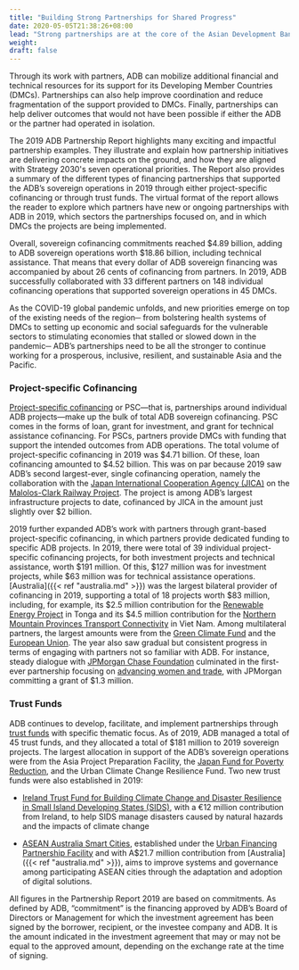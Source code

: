 ```yaml
---
title: "Building Strong Partnerships for Shared Progress"
date: 2020-05-05T21:38:26+08:00
lead: "Strong partnerships are at the core of the Asian Development Bank's (ADB) [Strategy 2030](https://www.adb.org/documents/strategy-2030-prosperous-inclusive-resilient-sustainable-asia-pacific) to achieve a prosperous, inclusive, resilient, and sustainable Asia and the Pacific."
weight: 
draft: false
---
```


Through its work with partners, ADB can mobilize additional financial and technical resources for its support for its Developing Member Countries (DMCs). Partnerships can also help improve coordination and reduce fragmentation of the support provided to DMCs. Finally, partnerships can help deliver outcomes that would not have been possible if either the ADB or the partner had operated in isolation. 

The 2019 ADB Partnership Report highlights many exciting and impactful partnership examples. They illustrate and explain how partnership initiatives are delivering concrete impacts on the ground, and how they are aligned with Strategy 2030's seven operational priorities. The Report also provides a summary of the different types of financing partnerships that supported the ADB’s sovereign operations in 2019 through either project-specific cofinancing or through trust funds. The virtual format of the report allows the reader to explore which partners have new or ongoing partnerships with ADB in 2019, which sectors the partnerships focused on, and in which DMCs the projects are being implemented. 

Overall, sovereign cofinancing commitments reached $4.89 billion, adding to ADB sovereign operations worth $18.86 billion, including technical assistance.  That means that every dollar of ADB sovereign financing was accompanied by about 26 cents of cofinancing from partners. In 2019, ADB successfully collaborated with 33 different partners on 148 individual cofinancing operations that supported sovereign operations in 45 DMCs.

As the COVID-19 global pandemic unfolds, and new priorities emerge on top of the existing needs of the region─ from bolstering  health systems of DMCs to setting up economic and social safeguards for the vulnerable sectors to stimulating economies that stalled or slowed down in the pandemic─ ADB’s partnerships need to be all the stronger to continue working for a prosperous, inclusive, resilient, and sustainable Asia and the Pacific.

### Project-specific Cofinancing

[Project-specific cofinancing](./modalities/project-specific-cofinancing/) or PSC—that is, partnerships around individual ADB projects—make up the bulk of total ADB sovereign cofinancing. PSC comes in the forms of loan, grant for investment, and grant for technical assistance cofinancing. For PSCs,  partners provide DMCs with funding that support the intended outcomes from ADB operations. The total volume of project-specific cofinancing in 2019 was $4.71 billion. Of these, loan cofinancing amounted to $4.52 billion. This was on par because 2019 saw ADB’s second largest-ever, single cofinancing operation, namely the collaboration with the [Japan International Cooperation Agency (JICA)](./modalities/partnership-framework-arrangements/#jica) on the [Malolos-Clark Railway Project](https://www.adb.org/projects/52083-001/main#project-pds). The project is among ADB’s largest infrastructure projects to date, cofinanced by JICA in the amount just slightly over $2 billion.  

2019 further expanded ADB’s work with partners through grant-based project-specific cofinancing, in which partners provide dedicated funding to specific ADB projects. In 2019, there were total of 39 individual project-specific cofinancing projects, for both investment projects and technical assistance, worth $191 million. Of this, $127 million was for investment projects, while $63 million was for technical assistance operations. [Australia]({{< ref "australia.md" >}}) was the largest bilateral provider of cofinancing in 2019, supporting a total of 18 projects worth $83 million, including, for example, its $2.5 million contribution for the [Renewable Energy Project](https://www.adb.org/projects/49450-012/main#project-pds) in Tonga and its $4.5 million contribution for the [Northern Mountain Provinces Transport Connectivity](https://www.adb.org/projects/50098-002/main#project-pds) in Viet Nam. Among multilateral partners, the largest amounts were from the [Green Climate Fund](./modalities/global-funds/#gcf) and the [European Union](./partners/multilateral/european-union/). The year also saw gradual but consistent progress in terms of engaging with partners not so familiar with ADB. For instance, steady dialogue with [JPMorgan Chase Foundation](./partners/others/jp-morgan-chase-foundation/) culminated in the first-ever partnership focusing on [advancing women and trade](https://www.adb.org/projects/52214-001/main#project-pds), with JPMorgan committing a grant of $1.3 million.  

### Trust Funds

ADB continues to develop, facilitate, and implement partnerships through [trust funds](./modalities/trust-funds/) with specific thematic focus. As of 2019, ADB managed a total of 45 trust funds, and they allocated a total of $181 million to 2019 sovereign projects. The largest allocation in support of the ADB’s sovereign operations were from the Asia Project Preparation Facility, the [Japan Fund for Poverty Reduction](./modalities/trust-funds/single-partner-trust-funds/#jfpr), and the Urban Climate Change Resilience Fund. Two new trust funds were also established in 2019:

* [Ireland Trust Fund for Building Climate Change and Disaster Resilience in Small Island Developing States (SIDS)](https://www.adb.org/site/funds/funds/ireland-trust-fund-climate-change-disaster-resilience-sids), with a €12 million contribution from Ireland, to help SIDS manage disasters caused by natural hazards and the impacts of climate change

* [ASEAN Australia Smart Cities](https://www.adb.org/site/funds/funds/asean-australia-smart-cities-fund), established under the [Urban Financing Partnership Facility](./modalities/financing-partnership-facilities/urban-financing-partnership-facility/) and with A$21.7 million contribution from [Australia]({{< ref "australia.md" >}}), aims to improve systems and governance among participating ASEAN cities through the adaptation and adoption of digital solutions.

<p class="dr-note">
All figures in the Partnership Report 2019 are based on commitments. As defined by ADB, “commitment” is the financing approved by ADB’s Board of Directors or Management for which the investment agreement has been signed by the borrower, recipient, or the investee company and ADB. It is the amount indicated in the investment agreement that may or may not be equal to the approved amount, depending on the exchange rate at the time of signing.
</p>